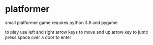 # platformer
small platformer game
requires python 3.9 and pygame

to play use left and right arrow keys to move and up arrow key to jump
press space over a door to enter
